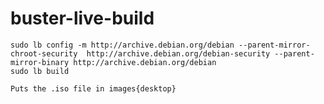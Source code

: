 # buster-live-build

    sudo lb config -m http://archive.debian.org/debian --parent-mirror-chroot-security  http://archive.debian.org/debian-security --parent-mirror-binary http://archive.debian.org/debian
    sudo lb build
    
    Puts the .iso file in images{desktop}
    
    

